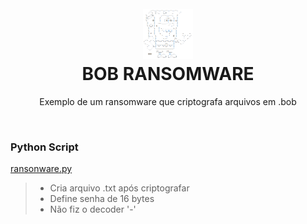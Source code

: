 
<h1 align="center">
<br>
  <img src=bob.png width=80></img><br>
  BOB RANSOMWARE
<br>
</h1>

<p align="center">Exemplo de um ransomware que criptografa arquivos em .bob</p>
<br>

### Python Script  
[ransonware.py](ransonware.py)
> - Cria arquivo .txt após criptografar
> - Define senha de 16 bytes
> - Não fiz o decoder '-'
